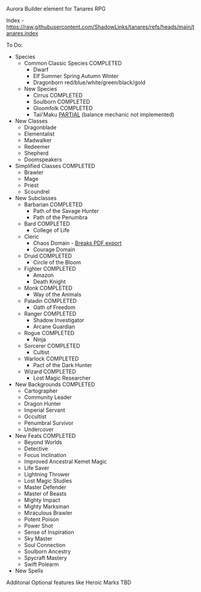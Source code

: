 Aurora Builder element for Tanares RPG

Index -  https://raw.githubusercontent.com/ShadowLinks/tanares/refs/heads/main/tanares.index

To Do:
- Species
    - Common Classic Species COMPLETED
        - Dwarf
        - Elf Summer Spring Autumn Winter
        - Dragonborn red/blue/white/green/black/gold 
    - New Species
        - Cirrus COMPLETED
        - Soulborn COMPLETED
        - Gloomfolk COMPLETED
        - Taii'Maku [PARTIAL](https://github.com/ShadowLinks/tanares/issues/2) (balance mechanic not implemented)
- New Classes
    - Dragonblade
    - Elementalist
    - Madwalker
    - Redeemer
    - Shepherd
    - Doomspeakers
- Simplified Classes COMPLETED
    - Brawler
    - Mage
    - Priest
    - Scoundrel
- New Subclasses
    - Barbarian COMPLETED
        - Path of the Savage Hunter
        - Path of the Penumbra
    - Bard COMPLETED
        - College of Life
    - Cleric
        - Chaos Domain - [Breaks PDF export](https://github.com/ShadowLinks/tanares/issues/3)
        - Courage Domain
    - Druid COMPLETED
        - Circle of the Bloom
    - Fighter COMPLETED
        - Amazon
        - Death Knight
    - Monk COMPLETED
        - Way of the Animals
    - Paladin COMPLETED
        - Oath of Freedom
    - Ranger COMPLETED
        - Shadow Investigator
        - Arcane Guardian
    - Rogue COMPLETED
        - Ninja
    - Sorcerer COMPLETED
        - Cultist
    - Warlock COMPLETED
        - Pact of the Dark Hunter
    - Wizard COMPLETED
        - Lost Magic Researcher
- New Backgrounds COMPLETED
    - Cartographer
    - Community Leader
    - Dragon Hunter
    - Imperial Servant
    - Occultist
    - Penumbral Survivor
    - Undercover
- New Feats COMPLETED
    - Beyond Worlds
    - Detective
    - Focus Inclination
    - Improved Ancestral Kemet Magic
    - Life Saver
    - Lightning Thrower
    - Lost Magic Studies
    - Master Defender
    - Master of Beasts
    - Mighty Impact
    - Mighty Marksman
    - Miraculous Brawler
    - Potent Poison
    - Power Shot
    - Sense of Inspiration
    - Sky Master
    - Soul Connection
    - Soulborn Ancestry
    - Spycraft Mastery
    - Swift Polearm
- New Spells

Additonal Optional features like Heroic Marks TBD
